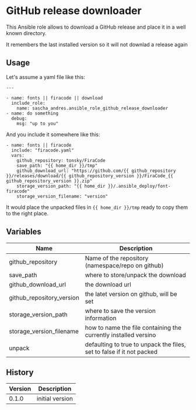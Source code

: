 # GitHub release downloader

This Ansible role allows to download a GitHub release and place it in a well known directory.

It remembers the last installed version so it will not downlad a release again

## Usage

Let's assume a yaml file like this:

    ---

    - name: fonts || firacode || download
      include_role:
        name: sascha_andres.ansible_role_github_release_downloader
    - name: do something
      debug:
        msg: "up to you"

And you include it somewhere like this:

    - name: fonts || firacode
      include: "firacode.yaml"
      vars:
        github_repository: tonsky/FiraCode
        save_path: "{{ home_dir }}/tmp"
        github_download_url: "https://github.com/{{ github_repository }}/releases/download/{{ github_repository_version }}/FiraCode_{{     github_repository_version }}.zip"
        storage_version_path: "{{ home_dir }}/.ansible_deploy/font-firacode"
        storage_version_filename: "version"
    
It would place the unpacked files in `{{ home_dir }}/tmp` ready to copy them to the right place.

## Variables

|Name|Description|
|---|---|
|github_repository|Name of the repository (namespace/repo on github)|
|save_path|where to store/unpack the download|
|github_download_url|the download url|
|github_repository_version|the latet version on github, will be set|
|storage_version_path|where to save the version information|
|storage_version_filename|how to name the file containing the currently installed versino|
|unpack|defaulting to true to unpack the files, set to false if it not packed|

## History

|Version|Description|
|---|---|
|0.1.0|initial version|